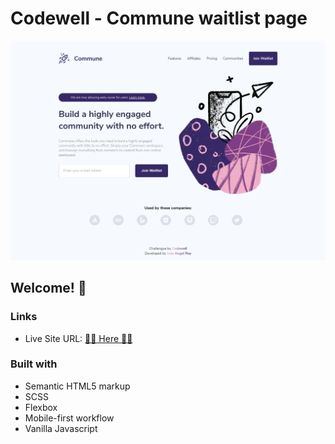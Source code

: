# Codewell - Commune waitlist page

![Design preview for the Commune waitlist page coding challengue](Design\Dektop.webp)

## Welcome! 👋

### Links

- Live Site URL: [🚀🚀 Here 🚀🚀](#)

### Built with

- Semantic HTML5 markup
- SCSS
- Flexbox
- Mobile-first workflow
- Vanilla Javascript
